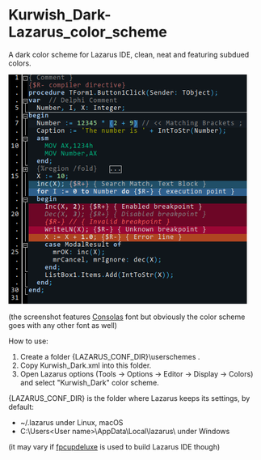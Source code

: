 # Kurwish_Dark-Lazarus_color_scheme
A dark color scheme for Lazarus IDE, clean, neat and featuring subdued colors.

![Screenshot](Screenshots/Kurwish.png)

(the screenshot features [Consolas](https://cofonts.net/consolas-font/) font but obviously the color scheme goes with any other font as well)


How to use:
1. Create a folder {LAZARUS_CONF_DIR}\userschemes .
2. Copy Kurwish_Dark.xml into this folder.
3. Open Lazarus options (Tools -> Options -> Editor -> Display -> Colors) and select "Kurwish_Dark" color scheme.

{LAZARUS_CONF_DIR} is the folder where Lazarus keeps its settings, by default:
- ~/.lazarus under Linux, macOS
- C:\Users\<User name>\AppData\Local\lazarus\ under Windows

(it may vary if [fpcupdeluxe](https://github.com/LongDirtyAnimAlf/fpcupdeluxe) is used to build Lazarus IDE though)
